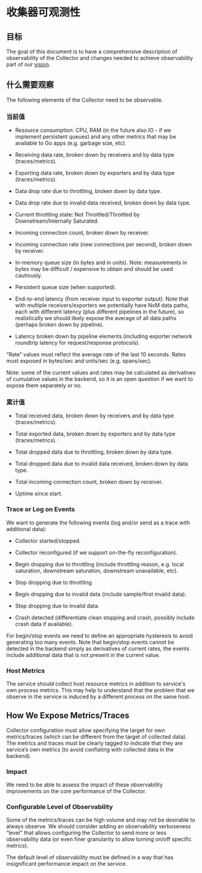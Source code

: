# 收集器可观测性

## 目标

The goal of this document is to have a comprehensive description of
observability of the Collector and changes needed to achieve observability part
of our [vision](vision.md).

## 什么需要观察

The following elements of the Collector need to be observable.

### 当前值

- Resource consumption: CPU, RAM (in the future also IO - if we implement
  persistent queues) and any other metrics that may be available to Go apps
  (e.g. garbage size, etc).

- Receiving data rate, broken down by receivers and by data type
  (traces/metrics).

- Exporting data rate, broken down by exporters and by data type
  (traces/metrics).

- Data drop rate due to throttling, broken down by data type.

- Data drop rate due to invalid data received, broken down by data type.

- Current throttling state: Not Throttled/Throttled by Downstream/Internally
  Saturated.

- Incoming connection count, broken down by receiver.

- Incoming connection rate (new connections per second), broken down by
  receiver.

- In-memory queue size (in bytes and in units). Note: measurements in bytes may
  be difficult / expensive to obtain and should be used cautiously.

- Persistent queue size (when supported).

- End-to-end latency (from receiver input to exporter output). Note that with
  multiple receivers/exporters we potentially have NxM data paths, each with
  different latency (plus different pipelines in the future), so realistically
  we should likely expose the average of all data paths (perhaps broken down by
  pipeline).

- Latency broken down by pipeline elements (including exporter network roundtrip
  latency for request/response protocols).

“Rate” values must reflect the average rate of the last 10 seconds. Rates must
exposed in bytes/sec and units/sec (e.g. spans/sec).

Note: some of the current values and rates may be calculated as derivatives of
cumulative values in the backend, so it is an open question if we want to expose
them separately or no.

### 累计值

- Total received data, broken down by receivers and by data type
  (traces/metrics).

- Total exported data, broken down by exporters and by data type
  (traces/metrics).

- Total dropped data due to throttling, broken down by data type.

- Total dropped data due to invalid data received, broken down by data type.

- Total incoming connection count, broken down by receiver.

- Uptime since start.

### Trace or Log on Events

We want to generate the following events (log and/or send as a trace with
additional data):

- Collector started/stopped.

- Collector reconfigured (if we support on-the-fly reconfiguration).

- Begin dropping due to throttling (include throttling reason, e.g. local
  saturation, downstream saturation, downstream unavailable, etc).

- Stop dropping due to throttling.

- Begin dropping due to invalid data (include sample/first invalid data).

- Stop dropping due to invalid data.

- Crash detected (differentiate clean stopping and crash, possibly include crash
  data if available).

For begin/stop events we need to define an appropriate hysteresis to avoid
generating too many events. Note that begin/stop events cannot be detected in
the backend simply as derivatives of current rates, the events include
additional data that is not present in the current value.

### Host Metrics

The service should collect host resource metrics in addition to service's own
process metrics. This may help to understand that the problem that we observe in
the service is induced by a different process on the same host.

## How We Expose Metrics/Traces

Collector configuration must allow specifying the target for own metrics/traces
(which can be different from the target of collected data). The metrics and
traces must be clearly tagged to indicate that they are service’s own metrics
(to avoid conflating with collected data in the backend).

### Impact

We need to be able to assess the impact of these observability improvements on
the core performance of the Collector.

### Configurable Level of Observability

Some of the metrics/traces can be high volume and may not be desirable to always
observe. We should consider adding an observability verboseness “level” that
allows configuring the Collector to send more or less observability data (or
even finer granularity to allow turning on/off specific metrics).

The default level of observability must be defined in a way that has
insignificant performance impact on the service.
